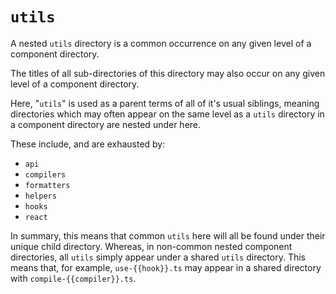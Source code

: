 # `utils`

A nested `utils` directory is a common occurrence on any given level of a component directory.

The titles of all sub-directories of this directory may also occur on any given level of a component directory.

Here, "`utils`" is used as a parent terms of all of it's usual siblings, meaning directories which may often appear on the same level as a `utils` directory in a component directory are nested under here.

These include, and are exhausted by:

- `api`
- `compilers`
- `formatters`
- `helpers`
- `hooks`
- `react`

In summary, this means that common `utils` here will all be found under their unique child directory. Whereas, in non-common nested component directories, all `utils` simply appear under a shared `utils` directory. This means that, for example, `use-{{hook}}.ts` may appear in a shared directory with `compile-{{compiler}}.ts`.
